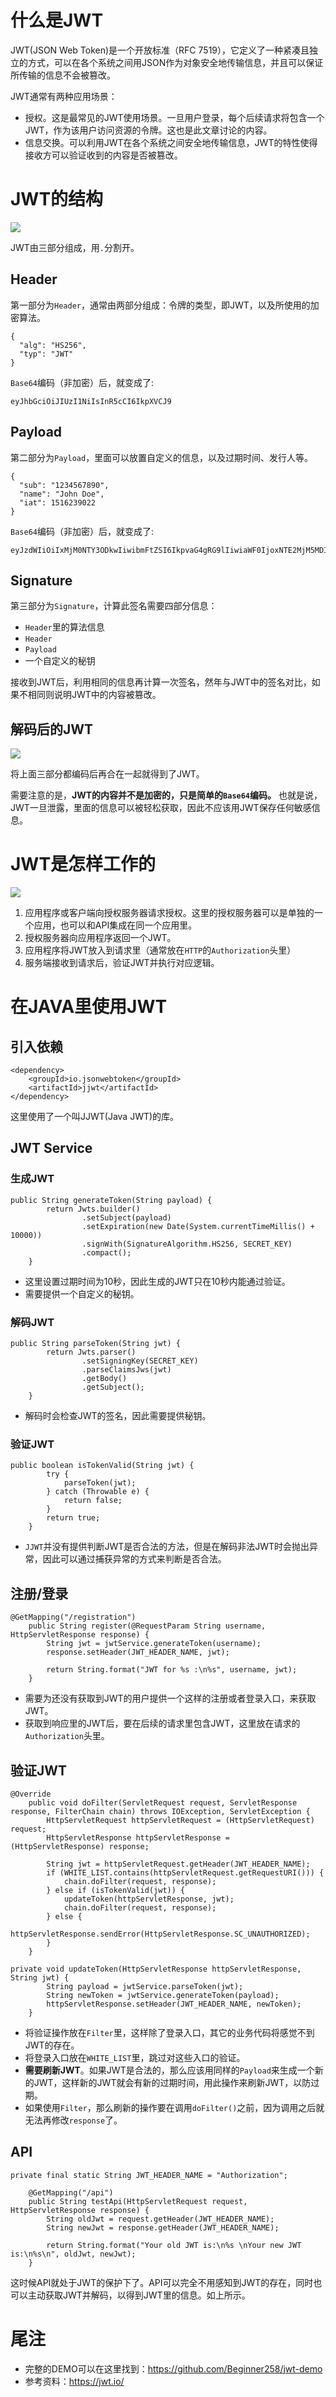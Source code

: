 # 什么是JWT

JWT(JSON Web Token)是一个开放标准（RFC 7519），它定义了一种紧凑且独立的方式，可以在各个系统之间用JSON作为对象安全地传输信息，并且可以保证所传输的信息不会被篡改。

JWT通常有两种应用场景：

- 授权。这是最常见的JWT使用场景。一旦用户登录，每个后续请求将包含一个JWT，作为该用户访问资源的令牌。这也是此文章讨论的内容。
- 信息交换。可以利用JWT在各个系统之间安全地传输信息，JWT的特性使得接收方可以验证收到的内容是否被篡改。

# JWT的结构


![](https://www.cnblogs.com/images/cnblogs_com/xz816111/786501/o_jwt.png)

JWT由三部分组成，用`.`分割开。

## Header

第一部分为`Header`，通常由两部分组成：令牌的类型，即JWT，以及所使用的加密算法。

```
{
  "alg": "HS256",
  "typ": "JWT"
}
```

`Base64`编码（非加密）后，就变成了:
```
eyJhbGciOiJIUzI1NiIsInR5cCI6IkpXVCJ9
```


## Payload
第二部分为`Payload`，里面可以放置自定义的信息，以及过期时间、发行人等。

```
{
  "sub": "1234567890",
  "name": "John Doe",
  "iat": 1516239022
}
```

`Base64`编码（非加密）后，就变成了:
```
eyJzdWIiOiIxMjM0NTY3ODkwIiwibmFtZSI6IkpvaG4gRG9lIiwiaWF0IjoxNTE2MjM5MDIyfQ
```

## Signature

第三部分为`Signature`，计算此签名需要四部分信息：

- `Header`里的算法信息
- `Header`
- `Payload`
- 一个自定义的秘钥

接收到JWT后，利用相同的信息再计算一次签名，然年与JWT中的签名对比，如果不相同则说明JWT中的内容被篡改。

## 解码后的JWT

![](https://www.cnblogs.com/images/cnblogs_com/xz816111/786501/o_jwt-decode.png)

将上面三部分都编码后再合在一起就得到了JWT。

需要注意的是，**JWT的内容并不是加密的，只是简单的`Base64`编码。** 也就是说，JWT一旦泄露，里面的信息可以被轻松获取，因此不应该用JWT保存任何敏感信息。


# JWT是怎样工作的

![](https://www.cnblogs.com/images/cnblogs_com/xz816111/786501/o_jwt-work.png)

1. 应用程序或客户端向授权服务器请求授权。这里的授权服务器可以是单独的一个应用，也可以和API集成在同一个应用里。
2. 授权服务器向应用程序返回一个JWT。
3. 应用程序将JWT放入到请求里（通常放在`HTTP`的`Authorization`头里）
4. 服务端接收到请求后，验证JWT并执行对应逻辑。

# 在JAVA里使用JWT


## 引入依赖

```
<dependency>
	<groupId>io.jsonwebtoken</groupId>
	<artifactId>jjwt</artifactId>
</dependency>
```

这里使用了一个叫JJWT(Java JWT)的库。

## JWT Service

### 生成JWT

```
public String generateToken(String payload) {
        return Jwts.builder()
                .setSubject(payload)
                .setExpiration(new Date(System.currentTimeMillis() + 10000))
                .signWith(SignatureAlgorithm.HS256, SECRET_KEY)
                .compact();
    }
```

- 这里设置过期时间为10秒，因此生成的JWT只在10秒内能通过验证。
- 需要提供一个自定义的秘钥。

### 解码JWT

```
public String parseToken(String jwt) {
        return Jwts.parser()
                .setSigningKey(SECRET_KEY)
                .parseClaimsJws(jwt)
                .getBody()
                .getSubject();
    }
```

- 解码时会检查JWT的签名，因此需要提供秘钥。

### 验证JWT

```
public boolean isTokenValid(String jwt) {
        try {
            parseToken(jwt);
        } catch (Throwable e) {
            return false;
        }
        return true;
    }
```

- `JJWT`并没有提供判断JWT是否合法的方法，但是在解码非法JWT时会抛出异常，因此可以通过捕获异常的方式来判断是否合法。

## 注册/登录

```
@GetMapping("/registration")
    public String register(@RequestParam String username, HttpServletResponse response) {
        String jwt = jwtService.generateToken(username);
        response.setHeader(JWT_HEADER_NAME, jwt);

        return String.format("JWT for %s :\n%s", username, jwt);
    }
```

- 需要为还没有获取到JWT的用户提供一个这样的注册或者登录入口，来获取JWT。
- 获取到响应里的JWT后，要在后续的请求里包含JWT，这里放在请求的`Authorization`头里。

## 验证JWT

```
@Override
    public void doFilter(ServletRequest request, ServletResponse response, FilterChain chain) throws IOException, ServletException {
        HttpServletRequest httpServletRequest = (HttpServletRequest) request;
        HttpServletResponse httpServletResponse = (HttpServletResponse) response;

        String jwt = httpServletRequest.getHeader(JWT_HEADER_NAME);
        if (WHITE_LIST.contains(httpServletRequest.getRequestURI())) {
            chain.doFilter(request, response);
        } else if (isTokenValid(jwt)) {
            updateToken(httpServletResponse, jwt);
            chain.doFilter(request, response);
        } else {
            httpServletResponse.sendError(HttpServletResponse.SC_UNAUTHORIZED);
        }
    }
    
private void updateToken(HttpServletResponse httpServletResponse, String jwt) {
        String payload = jwtService.parseToken(jwt);
        String newToken = jwtService.generateToken(payload);
        httpServletResponse.setHeader(JWT_HEADER_NAME, newToken);
    }
```

- 将验证操作放在`Filter`里，这样除了登录入口，其它的业务代码将感觉不到JWT的存在。
- 将登录入口放在`WHITE_LIST`里，跳过对这些入口的验证。
- **需要刷新JWT**。如果JWT是合法的，那么应该用同样的`Payload`来生成一个新的JWT，这样新的JWT就会有新的过期时间，用此操作来刷新JWT，以防过期。
- 如果使用`Filter`，那么刷新的操作要在调用`doFilter()`之前，因为调用之后就无法再修改`response`了。

## API

```
private final static String JWT_HEADER_NAME = "Authorization";

    @GetMapping("/api")
    public String testApi(HttpServletRequest request, HttpServletResponse response) {
        String oldJwt = request.getHeader(JWT_HEADER_NAME);
        String newJwt = response.getHeader(JWT_HEADER_NAME);

        return String.format("Your old JWT is:\n%s \nYour new JWT is:\n%s\n", oldJwt, newJwt);
    }
```

这时候API就处于JWT的保护下了。API可以完全不用感知到JWT的存在，同时也可以主动获取JWT并解码，以得到JWT里的信息。如上所示。


# 尾注

- 完整的DEMO可以在这里找到：https://github.com/Beginner258/jwt-demo
- 参考资料：https://jwt.io/
